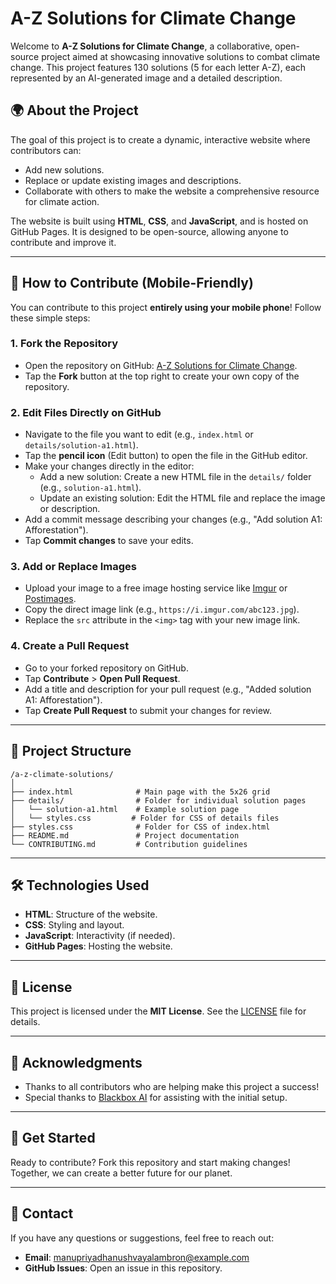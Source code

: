 # A-Z Solutions for Climate Change

Welcome to **A-Z Solutions for Climate Change**, a collaborative, open-source project aimed at showcasing innovative solutions to combat climate change. This project features 130 solutions (5 for each letter A-Z), each represented by an AI-generated image and a detailed description.

## 🌍 About the Project
The goal of this project is to create a dynamic, interactive website where contributors can:
- Add new solutions.
- Replace or update existing images and descriptions.
- Collaborate with others to make the website a comprehensive resource for climate action.

The website is built using **HTML**, **CSS**, and **JavaScript**, and is hosted on GitHub Pages. It is designed to be open-source, allowing anyone to contribute and improve it.

---

## 📱 How to Contribute (Mobile-Friendly)
You can contribute to this project **entirely using your mobile phone**! Follow these simple steps:

### 1. **Fork the Repository**
- Open the repository on GitHub: [A-Z Solutions for Climate Change](https://github.com/your-username/a-z-climate-solutions).
- Tap the **Fork** button at the top right to create your own copy of the repository.

### 2. **Edit Files Directly on GitHub**
- Navigate to the file you want to edit (e.g., `index.html` or `details/solution-a1.html`).
- Tap the **pencil icon** (Edit button) to open the file in the GitHub editor.
- Make your changes directly in the editor:
  - Add a new solution: Create a new HTML file in the `details/` folder (e.g., `solution-a1.html`).
  - Update an existing solution: Edit the HTML file and replace the image or description.
- Add a commit message describing your changes (e.g., "Add solution A1: Afforestation").
- Tap **Commit changes** to save your edits.

### 3. **Add or Replace Images**
- Upload your image to a free image hosting service like [Imgur](https://imgur.com/) or [Postimages](https://postimages.org/).
- Copy the direct image link (e.g., `https://i.imgur.com/abc123.jpg`).
- Replace the `src` attribute in the `<img>` tag with your new image link.

### 4. **Create a Pull Request**
- Go to your forked repository on GitHub.
- Tap **Contribute** > **Open Pull Request**.
- Add a title and description for your pull request (e.g., "Added solution A1: Afforestation").
- Tap **Create Pull Request** to submit your changes for review.

---

## 📂 Project Structure
```
/a-z-climate-solutions/
│
├── index.html              # Main page with the 5x26 grid
├── details/                # Folder for individual solution pages
│   └── solution-a1.html    # Example solution page
│   └── styles.css         # Folder for CSS of details files
├── styles.css              # Folder for CSS of index.html
├── README.md               # Project documentation
└── CONTRIBUTING.md         # Contribution guidelines
```

---

## 🛠️ Technologies Used
- **HTML**: Structure of the website.
- **CSS**: Styling and layout.
- **JavaScript**: Interactivity (if needed).
- **GitHub Pages**: Hosting the website.

---

## 📜 License
This project is licensed under the **MIT License**. See the [LICENSE](LICENSE) file for details.

---

## 🙏 Acknowledgments
- Thanks to all contributors who are helping make this project a success!
- Special thanks to [Blackbox AI](https://blackbox.ai) for assisting with the initial setup.

---

## 🌟 Get Started
Ready to contribute? Fork this repository and start making changes! Together, we can create a better future for our planet.

---

## 📧 Contact
If you have any questions or suggestions, feel free to reach out:
- **Email**: manupriyadhanushvayalambron@example.com
- **GitHub Issues**: Open an issue in this repository.
```
